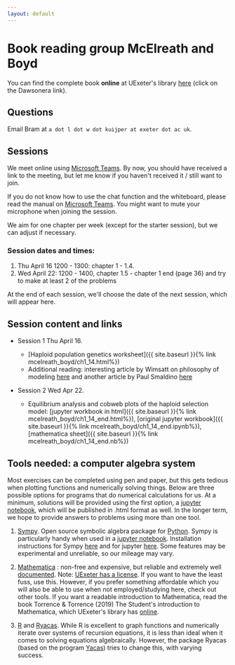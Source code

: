 ```yaml
---
layout: default
---
```


# Book reading group McElreath and Boyd 
You can find the complete book **online** at UExeter's library [here](http://encore.exeter.ac.uk/iii/encore/record/C__Rb3552240?lang=eng) (click on the Dawsonera link).

## Questions
Email Bram at `a dot l dot w dot kuijper at exeter dot ac uk`.

## Sessions
We meet online using [Microsoft Teams](https://products.office.com/en-gb/microsoft-teams/download-app). By now, you should have received a link to the meeting, but let me know if you haven't received it / still want to join.

If you do not know how to use the chat function and the whiteboard, please read the manual on [Microsoft Teams](https://www.exeter.ac.uk/it/teams/). You might want to mute your microphone when joining the session. 

We aim for one chapter per week (except for the starter session), but we can adjust if necessary. 


### Session dates and times:
1. Thu April 16 1200 - 1300: chapter 1 - 1.4. 
2. Wed April 22: 1200 - 1400, chapter 1.5 - chapter 1 end (page 36) and try to make at least 2 of the problems 

At the end of each session, we'll choose the date of the next session, which will appear here.


## Session content and links
* Session 1 Thu April 16. 
    - [Haploid population genetics worksheet]({{ site.baseurl }}{% link mcelreath_boyd/ch1_14.html%})
    - Additional reading: interesting article by Wimsatt on philosophy of modeling [here](http://mechanism.ucsd.edu/teaching/models/Wimsatt.falsemodels.pdf) and another article by Paul Smaldino [here](http://smaldino.com/wp/wp-content/uploads/2017/01/Smaldino2017-ModelsAreStupid.pdf)

* Session 2 Wed Apr 22.
    - Equilibrium analysis and cobweb plots of the haploid selection model: [jupyter workbook in html]({{ site.baseurl }}{% link mcelreath_boyd/ch1_14_end.html%}), [original jupyter workbook]({{ site.baseurl }}{% link mcelreath_boyd/ch1_14_end.ipynb%}), [mathematica sheet]({{ site.baseurl }}{% link mcelreath_boyd/ch1_14_end.nb%})


## Tools needed: a computer algebra system
Most exercises can be completed using pen and paper, but this gets tedious when plotting functions and numerically solving things. Below are three possible options for programs that do numerical calculations for us. At a minimum, solutions will be provided using the first option, a [jupyter notebook](https://jupyter.org/), which will be published in .html format as well. In the longer term, we hope to provide answers to problems using more than one tool.

1. [Sympy](https://www.sympy.org/en/index.html). Open source symbolic algebra package for [Python](https://www.python.org/). Sympy is particularly handy when used in a [jupyter notebook](https://jupyter.org/). Installation instructions for Sympy [here](https://docs.sympy.org/latest/install.html) and for jupyter [here](https://jupyter.readthedocs.io/en/latest/install.html). Some features may be experimental and unreliable, so our mileage may vary. 

2. [Mathematica](https://www.wolfram.com/mathematica/) : non-free and expensive, but reliable and extremely well [documented](https://reference.wolfram.com/language/). Note: [UExeter has a license](https://www.exeter.ac.uk/it/new/softwarecatalogue/mathematica/). If you want to have the least fuss, use this. However, if you prefer something affordable which you will also be able to use when not employed/studying here, check out other tools. If you want a readable introduction to Mathematica, read the book Torrence & Torrence (2019) The Student's introduction to Mathematica, which UExeter's library has [online](http://encore.exeter.ac.uk/iii/encore/record/C__Rb4003689?lang=eng).

3. [R](https://cran.r-project.org/) and [Ryacas](https://cran.r-project.org/web/packages/Ryacas/index.html). While R is excellent to graph functions and numerically iterate over systems of recursion equations, it is less than ideal when it comes to solving equations algebraically. However, the package Ryacas (based on the program [Yacas](http://www.yacas.org)) tries to change this, with varying success. 


